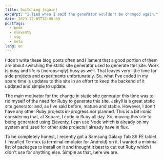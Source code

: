 ```yaml
---
title: Switching (again)
excerpt: "I lied when I said the generator wouldn't be changed again."
date: 2023-12-05T18:00:00
postTags:
  - node
  - eleventy
  - ssg
  - meta
lang: en
---
```

I don't write these blog posts often and I lament that a good portion of them
are about switching the static site generator used to generate this site. Work
is busy and life is (increasingly) busy as well. That leaves very little time
for side projects and experiments unfortunately. So, what I've coded in my spare
time is updates to this site in an effort to keep the backend of it updated and
simple to update.

The main motivator for the change in static site generator this time was to rid
myself of the need for Ruby to generate this site. Jekyll is a great static site
generator and, as I've said before, mature and stable. However, I don't have any
other Ruby projects in-progress nor planned. This is a bit ironic considering
that, at Square, I code in Ruby all day. So, moving this site to being generated
using [Eleventy](https://www.11ty.dev/), I can use Node which is already on my
system and used for other side projects I already have in flux.

To be completely honest, I recently got a Samsung Galaxy Tab S9 FE tablet. I
installed Termux (a terminal emulator for Android) on it. I wanted a minimal
list of packages to install on it and thought it best to cut out Ruby which
I didn't use for anything else. Simple as that, here we are.
